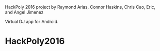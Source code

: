 HackPoly 2016 project by Raymond Arias, Connor Haskins, Chris Cao, Eric, and Angel Jimenez

Virtual DJ app for Android.
# HackPoly2016
